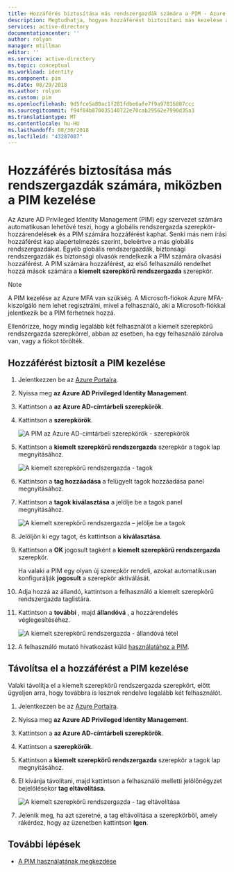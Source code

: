 ```yaml
---
title: Hozzáférés biztosítása más rendszergazdák számára a PIM - Azure kezelését |} A Microsoft Docs
description: Megtudhatja, hogyan hozzáférést biztosítani más kezelése az Azure AD Privileged Identity Management (PIM) számára.
services: active-directory
documentationcenter: ''
author: rolyon
manager: mtillman
editor: ''
ms.service: active-directory
ms.topic: conceptual
ms.workload: identity
ms.component: pim
ms.date: 08/29/2018
ms.author: rolyon
ms.custom: pim
ms.openlocfilehash: 9d5fce5a80ac1f281fdbe6afe7f9a97816807ccc
ms.sourcegitcommit: f94f84b870035140722e70cab29562e7990d35a3
ms.translationtype: MT
ms.contentlocale: hu-HU
ms.lasthandoff: 08/30/2018
ms.locfileid: "43287087"
---
```

# <a name="grant-access-to-other-administrators-to-manage-pim"></a>Hozzáférés biztosítása más rendszergazdák számára, miközben a PIM kezelése

Az Azure AD Privileged Identity Management (PIM) egy szervezet számára automatikusan lehetővé teszi, hogy a globális rendszergazda szerepkör-hozzárendelések és a PIM számára hozzáférést kaphat. Senki más nem írási hozzáférést kap alapértelmezés szerint, beleértve a más globális rendszergazdákat. Egyéb globális rendszergazdák, biztonsági rendszergazdák és biztonsági olvasók rendelkezik a PIM számára olvasási hozzáférést. A PIM számára hozzáférést, az első felhasználó rendelhet hozzá mások számára a **kiemelt szerepkörű rendszergazda** szerepkör.

> [!NOTE]
> A PIM kezelése az Azure MFA van szükség. A Microsoft-fiókok Azure MFA-kiszolgáló nem lehet regisztrálni, mivel a felhasználó, aki a Microsoft-fiókkal jelentkezik be a PIM férhetnek hozzá.

Ellenőrizze, hogy mindig legalább két felhasználót a kiemelt szerepkörű rendszergazda szerepkörrel, abban az esetben, ha egy felhasználó zárolva van, vagy a fiókot törölték.

## <a name="grant-access-to-manage-pim"></a>Hozzáférést biztosít a PIM kezelése

1. Jelentkezzen be az [Azure Portalra](https://portal.azure.com/).

1. Nyissa meg **az Azure AD Privileged Identity Management**.

1. Kattintson a **az Azure AD-címtárbeli szerepkörök**.

1. Kattintson a **szerepkörök**.

    ![A PIM az Azure AD-címtárbeli szerepkörök - szerepkörök](./media/pim-how-to-give-access-to-pim/pim-directory-roles-roles.png)

1. Kattintson a **kiemelt szerepkörű rendszergazda** szerepkör a tagok lap megnyitásához.

    ![A kiemelt szerepkörű rendszergazda - tagok](./media/pim-how-to-give-access-to-pim/pim-pra-members.png)

1. Kattintson a **tag hozzáadása** a felügyelt tagok hozzáadása panel megnyitásához.

1. Kattintson a **tagok kiválasztása** a jelölje be a tagok panel megnyitásához.

    ![A kiemelt szerepkörű rendszergazda – jelölje be a tagok](./media/pim-how-to-give-access-to-pim/pim-pra-select-members.png)

1. Jelöljön ki egy tagot, és kattintson a **kiválasztása**.

1. Kattintson a **OK** jogosult tagként a **kiemelt szerepkörű rendszergazda** szerepkör.

    Ha valaki a PIM egy olyan új szerepkör rendeli, azokat automatikusan konfigurálják **jogosult** a szerepkör aktiválását.

1. Adja hozzá az állandó, kattintson a felhasználó a kiemelt szerepkörű rendszergazda taglistára.

1. Kattintson a **további** , majd **állandóvá** , a hozzárendelés véglegesítéséhez.

    ![A kiemelt szerepkörű rendszergazda - állandóvá tétel](./media/pim-how-to-give-access-to-pim/pim-pra-make-permanent.png)

1. A felhasználó mutató hivatkozást küld [használatához a PIM](pim-getting-started.md).

## <a name="remove-access-to-manage-pim"></a>Távolítsa el a hozzáférést a PIM kezelése

Valaki távolítja el a kiemelt szerepkörű rendszergazda szerepkört, előtt ügyeljen arra, hogy továbbra is lesznek rendelve legalább két felhasználót.

1. Jelentkezzen be az [Azure Portalra](https://portal.azure.com/).

1. Nyissa meg **az Azure AD Privileged Identity Management**.

1. Kattintson a **az Azure AD-címtárbeli szerepkörök**.

1. Kattintson a **szerepkörök**.

1. Kattintson a **kiemelt szerepkörű rendszergazda** szerepkör a tagok lap megnyitásához.

1. El kívánja távolítani, majd kattintson a felhasználó melletti jelölőnégyzet bejelölésekor **tag eltávolítása**.

    ![A kiemelt szerepkörű rendszergazda - tag eltávolítása](./media/pim-how-to-give-access-to-pim/pim-pra-remove-member.png)

1. Jelenik meg, ha azt szeretné, a tag eltávolítása a szerepkörből, amely rákérdez, hogy az üzenetben kattintson **Igen**.

## <a name="next-steps"></a>További lépések

- [A PIM használatának megkezdése](pim-getting-started.md)
